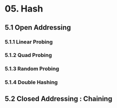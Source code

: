 # 05. Hash

## 5.1 Open Addressing

### 5.1.1 Linear Probing

### 5.1.2 Quad Probing

### 5.1.3 Random Probing

### 5.1.4 Double Hashing

## 5.2 Closed Addressing : Chaining